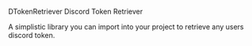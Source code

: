 DTokenRetriever
Discord Token Retriever

A simplistic library you can import into your project to retrieve any users discord token.